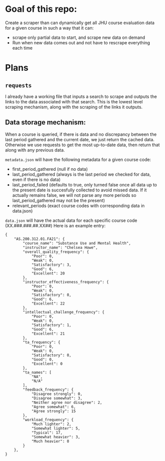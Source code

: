 # Goal of this repo:
Create a scraper than can dynamically get all JHU course evaluation data for a given course in such a way that it can:
- scrape only partial data to start, and scrape new data on demand
- Run when new data comes out and not have to rescrape everything each time

# Plans
## `requests`
I already have a working file that inputs a search to scrape and outputs the links to the data associated with that search. This is the lowest level scraping mechanism, along with the scraping of the links it outputs.


## Data storage mechanism:
When a course is queried, if there is data and no discrepancy between the last period gathered and the current date, we just return the cached data. Otherwise we use requests to get the most up-to-date data, then return that along with any previous data.

`metadata.json` will have the following metadata for a given course code:
- first_period_gathered (null if no data)
- last_period_gathered (always is the last period we checked for data, even if there is no data)
- last_period_failed (defaults to true, only turned false once all data up to the present date is succesfully collected to avoid missed data. If it actually remains false, we will not parse any more periods so last_period_gathered may not be the present)
- relevant_periods (exact course codes with corresponding data in data.json)

`data.json` will have the actual data for each specific course code (XX.###.###.##.XX##)
Here is an example entry:
```
{
    "AS.200.312.01.FA21": {
        "course_name": "Substance Use and Mental Health",
        "instructor_name": "Chelsea Howe",
        "overall_quality_frequency": {
            "Poor": 0,
            "Weak": 0,
            "Satisfactory": 3,
            "Good": 6,
            "Excellent": 20
        },
        "instructor_effectiveness_frequency": {
            "Poor": 0,
            "Weak": 0,
            "Satisfactory": 0,
            "Good": 6,
            "Excellent": 22
        },
        "intellectual_challenge_frequency": {
            "Poor": 0,
            "Weak": 0,
            "Satisfactory": 1,
            "Good": 6,
            "Excellent": 21
        },
        "ta_frequency": {
            "Poor": 0,
            "Weak": 0,
            "Satisfactory": 0,
            "Good": 0,
            "Excellent": 0
        },
        "ta_names": [
            "NA",
            "N/A"
        ],
        "feedback_frequency": {
            "Disagree strongly": 0,
            "Disagree somewhat": 3,
            "Neither agree nor disagree": 2,
            "Agree somewhat": 6,
            "Agree strongly": 15
        },
        "workload_frequency": {
            "Much lighter": 2,
            "Somewhat lighter": 5,
            "Typical": 17,
            "Somewhat heavier": 3,
            "Much heavier": 0
        }
    },
}
```
